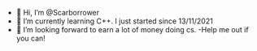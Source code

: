 - 👋 Hi, I’m @Scarborrower
- 🌱 I’m currently learning C++. I just started since 13/11/2021
- 💞️ I’m looking forward to earn a lot of money doing cs.
-Help me out if you can!
